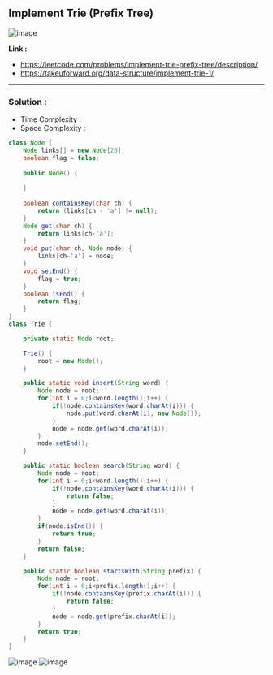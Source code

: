 ## Implement Trie (Prefix Tree)

![image](https://github.com/alkabharti/Trie-Series/assets/23376002/e2083664-a85b-4c04-a516-17c9c1fd6541)

**Link :** 
- https://leetcode.com/problems/implement-trie-prefix-tree/description/
- https://takeuforward.org/data-structure/implement-trie-1/

-----------------------------------------------------------------------------------------------------------------------------------------------------------------------------------------------


### Solution : 

- Time Complexity :
- Space Complexity :


```java
class Node {
    Node links[] = new Node[26]; 
    boolean flag = false; 
    
    public Node() {
        
    }
    
    boolean containsKey(char ch) {
        return (links[ch - 'a'] != null); 
    }
    Node get(char ch) {
        return links[ch-'a']; 
    }
    void put(char ch, Node node) {
        links[ch-'a'] = node; 
    }
    void setEnd() {
        flag = true; 
    }
    boolean isEnd() {
        return flag; 
    }
}
class Trie {

    private static Node root; 

    Trie() {
        root = new Node(); 
    }

    public static void insert(String word) {
        Node node = root;
        for(int i = 0;i<word.length();i++) {
            if(!node.containsKey(word.charAt(i))) {
                node.put(word.charAt(i), new Node()); 
            }
            node = node.get(word.charAt(i)); 
        }
        node.setEnd(); 
    }

    public static boolean search(String word) {
        Node node = root; 
        for(int i = 0;i<word.length();i++) {
            if(!node.containsKey(word.charAt(i))) {
                return false; 
            }
            node = node.get(word.charAt(i)); 
        }
        if(node.isEnd()) {
            return true; 
        }
        return false; 
    }

    public static boolean startsWith(String prefix) {
        Node node = root; 
        for(int i = 0;i<prefix.length();i++) {
            if(!node.containsKey(prefix.charAt(i))) {
                return false; 
            }
            node = node.get(prefix.charAt(i)); 
        }
        return true; 
    }
}

```

![image](https://github.com/alkabharti/Trie-Series/assets/23376002/9e3b2a15-b927-4b93-bb53-71e4a720632e)
![image](https://github.com/alkabharti/Trie-Series/assets/23376002/fa462268-f40b-4486-a515-ad624f16ed56)


